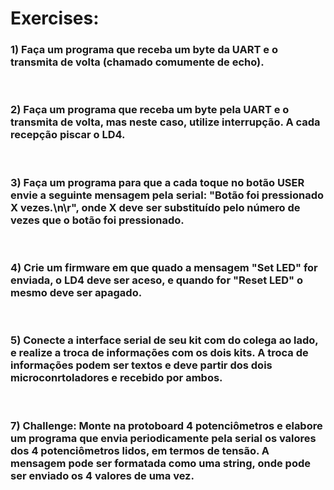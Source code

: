# Exercises: 

### 1) Faça um programa que receba um byte da UART e o transmita de volta (chamado comumente de echo).

<br>

### 2) Faça um programa que receba um byte pela UART e o transmita de volta, mas neste caso, utilize interrupção. A cada recepção piscar o LD4.

<br>

### 3) Faça um programa para que a cada toque no botão USER envie a seguinte mensagem pela serial: "Botão foi pressionado X vezes.\n\r", onde X deve ser substituído pelo número de vezes que o botão foi pressionado.

<br>

### 4) Crie um firmware em que quado a mensagem "Set LED" for enviada, o LD4 deve ser aceso, e quando for "Reset LED" o mesmo deve ser apagado.

<br>

### 5) Conecte a interface serial de seu kit com do colega ao lado, e realize a troca de informações com os dois kits. A troca de informações podem ser textos e deve partir dos dois microconrtoladores e recebido por ambos.

<br>

### 7) Challenge: Monte na protoboard 4 potenciômetros e elabore um programa que envia periodicamente pela serial os valores dos 4 potenciômetros lidos, em termos de tensão. A mensagem pode ser formatada como uma string, onde pode ser enviado os 4 valores de uma vez.
